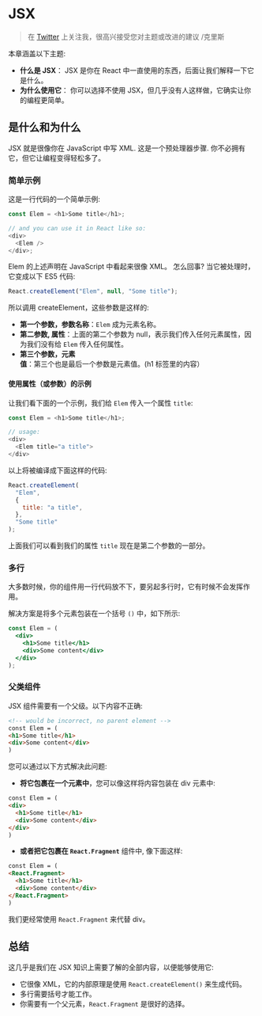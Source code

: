 # JSX

> 在 [Twitter](https://twitter.com/chris_noring) 上关注我，很高兴接受您对主题或改进的建议 /克里斯

本章涵盖以下主题:

- **什么是 JSX**： JSX 是你在 React 中一直使用的东西，后面让我们解释一下它是什么。
- **为什么使用它**： 你可以选择不使用 JSX，但几乎没有人这样做，它确实让你的编程更简单。

## 是什么和为什么

JSX 就是很像你在 JavaScript 中写 XML. 这是一个预处理器步骤. 你不必拥有它，但它让编程变得轻松多了。

### 简单示例

这是一行代码的一个简单示例:

```javascript
const Elem = <h1>Some title</h1>;

// and you can use it in React like so:
<div>
  <Elem />
</div>;
```

Elem 的上述声明在 JavaScript 中看起来很像 XML。 怎么回事? 当它被处理时，它变成以下 ES5 代码:

```javascript
React.createElement("Elem", null, "Some title");
```

所以调用 createElement，这些参数是这样的:

- **第一个参数，参数名称**：`Elem` 成为元素名称。
- **第二参数, 属性**：上面的第二个参数为 null，表示我们传入任何元素属性，因为我们没有给 `Elem` 传入任何属性。
- **第三个参数，元素值**：第三个也是最后一个参数是元素值。(h1 标签里的内容）

#### 使用属性（或参数）的示例

让我们看下面的一个示例，我们给 `Elem` 传入一个属性 `title`:

```javascript
const Elem = <h1>Some title</h1>;

// usage:
<div>
  <Elem title="a title">
</div>
```

以上将被编译成下面这样的代码:

```javascript
React.createElement(
  "Elem",
  {
    title: "a title",
  },
  "Some title"
);
```

上面我们可以看到我们的属性 `title` 现在是第二个参数的一部分。

### 多行

大多数时候，你的组件用一行代码放不下，要另起多行时，它有时候不会发挥作用。

解决方案是将多个元素包装在一个括号 `()` 中，如下所示:

```jsx
const Elem = (
  <div>
    <h1>Some title</h1>
    <div>Some content</div>
  </div>
);
```

### 父类组件

JSX 组件需要有一个父级。以下内容不正确:

```html
<!-- would be incorrect, no parent element -->
const Elem = (
<h1>Some title</h1>
<div>Some content</div>
)
```

您可以通过以下方式解决此问题:

- **将它包裹在一个元素中**，您可以像这样将内容包装在 div 元素中:

```html
const Elem = (
<div>
  <h1>Some title</h1>
  <div>Some content</div>
</div>
)
```

- **或者把它包裹在 `React.Fragment`** 组件中, 像下面这样:

```html
const Elem = (
<React.Fragment>
  <h1>Some title</h1>
  <div>Some content</div>
</React.Fragment>
)
```

我们更经常使用 `React.Fragment` 来代替 div。

## 总结

这几乎是我们在 JSX 知识上需要了解的全部内容，以便能够使用它:

- 它很像 XML，它的内部原理是使用 `React.createElement()` 来生成代码。
- 多行需要括号才能工作。
- 你需要有一个父元素，`React.Fragment` 是很好的选择。
